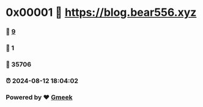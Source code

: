 # 0x00001 :link: https://blog.bear556.xyz 
### :page_facing_up: [9](https://blog.bear556.xyz/tag.html) 
### :speech_balloon: 1 
### :hibiscus: 35706 
### :alarm_clock: 2024-08-12 18:04:02 
### Powered by :heart: [Gmeek](https://github.com/Meekdai/Gmeek)
